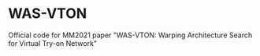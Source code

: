 # WAS-VTON
Official code for MM2021 paper "WAS-VTON: Warping Architecture Search for Virtual Try-on Network" 
